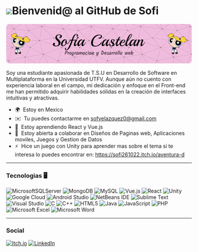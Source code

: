 # <img src="https://media0.giphy.com/media/v1.Y2lkPTc5MGI3NjExYXZvemF3Mjh3ODlnaXY1OWJzNmx2ZnRreTB4bXdzNWdtbzFobmdpMyZlcD12MV9pbnRlcm5hbF9naWZfYnlfaWQmY3Q9cw/VKfsQBtnyRF0foFzdD/giphy.gif" width="100"/>Bienvenid@ al GitHub de Sofi



![Banner de Sofi](github-header-image.png)


Soy una estudiante apasionada de T.S.U en Desarrollo de Software en Multiplataforma en la Universidad UTFV. Aunque aún no cuento con experiencia laboral en el campo, mi dedicación y enfoque en el Front-end me han permitido adquirir habilidades sólidas en la creación de interfaces intuitivas y atractivas.

* 🌍  Estoy en Mexico
* ✉️  Tu puedes contactarme en [sofvelazquez0@gmail.com](mailto:sofvelazquez0@gmail.com)
* 🧠  Estoy aprendiendo React y Vue.js
* 🤝  Estoy abierta a colaborar en Diseños de Paginas web, Aplicaciones moviles, Juegos y Gestion de Datos
* ⚡  Hice un juego con Unity para aprender mas sobre el tema si te interesa lo puedes encontrar en: https://sofi261022.itch.io/aventura-d

-------------



### Tecnologias  🖥️


![MicrosoftSQLServer](https://img.shields.io/badge/Microsoft%20SQL%20Server-CC2927?style=for-the-badge&logo=microsoft%20sql%20server&logoColor=white)
![MongoDB](https://img.shields.io/badge/MongoDB-%234ea94b.svg?style=for-the-badge&logo=mongodb&logoColor=white)
![MySQL](https://img.shields.io/badge/mysql-4479A1.svg?style=for-the-badge&logo=mysql&logoColor=white)
![Vue.js](https://img.shields.io/badge/vuejs-%2335495e.svg?style=for-the-badge&logo=vuedotjs&logoColor=%234FC08D)
![React](https://img.shields.io/badge/react-%2320232a.svg?style=for-the-badge&logo=react&logoColor=%2361DAFB)
![Unity](https://img.shields.io/badge/unity-%23000000.svg?style=for-the-badge&logo=unity&logoColor=white)
![Google Cloud](https://img.shields.io/badge/GoogleCloud-%234285F4.svg?style=for-the-badge&logo=google-cloud&logoColor=white)
![Android Studio](https://img.shields.io/badge/android%20studio-346ac1?style=for-the-badge&logo=android%20studio&logoColor=white)
![NetBeans IDE](https://img.shields.io/badge/NetBeansIDE-1B6AC6.svg?style=for-the-badge&logo=apache-netbeans-ide&logoColor=white)
![Sublime Text](https://img.shields.io/badge/sublime_text-%23575757.svg?style=for-the-badge&logo=sublime-text&logoColor=important)
![Visual Studio](https://img.shields.io/badge/Visual%20Studio-5C2D91.svg?style=for-the-badge&logo=visual-studio&logoColor=white)
![C](https://img.shields.io/badge/c-%2300599C.svg?style=for-the-badge&logo=c&logoColor=white)
![C++](https://img.shields.io/badge/c++-%2300599C.svg?style=for-the-badge&logo=c%2B%2B&logoColor=white)
![HTML5](https://img.shields.io/badge/html5-%23E34F26.svg?style=for-the-badge&logo=html5&logoColor=white)
![Java](https://img.shields.io/badge/java-%23ED8B00.svg?style=for-the-badge&logo=openjdk&logoColor=white)
![JavaScript](https://img.shields.io/badge/javascript-%23323330.svg?style=for-the-badge&logo=javascript&logoColor=%23F7DF1E)
![PHP](https://img.shields.io/badge/php-%23777BB4.svg?style=for-the-badge&logo=php&logoColor=white)
![Microsoft Excel](https://img.shields.io/badge/Microsoft_Excel-217346?style=for-the-badge&logo=microsoft-excel&logoColor=white)
![Microsoft Word](https://img.shields.io/badge/Microsoft_Word-2B579A?style=for-the-badge&logo=microsoft-word&logoColor=white)

-------------
### Social



[![Itch.io](https://img.shields.io/badge/Itch-%23FF0B34.svg?style=for-the-badge&logo=Itch.io&logoColor=white)](https://sofi261022.itch.io/)
[![LinkedIn](https://img.shields.io/badge/linkedin-%230077B5.svg?style=for-the-badge&logo=linkedin&logoColor=white)](https://www.linkedin.com/in/sofia-castelan-254b21258/)

